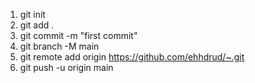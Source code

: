 1. git init
2. git add .
3. git commit -m "first commit"
4. git branch -M main
5. git remote add origin https://github.com/ehhdrud/~.git
6. git push -u origin main
